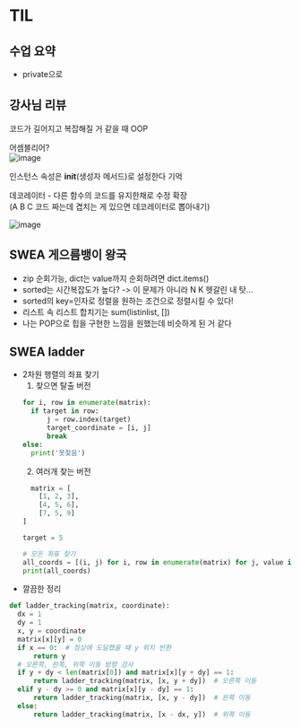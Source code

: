 # TIL

## 수업 요약
- private으로


## 강사님 리뷰

코드가 길어지고 복잡해질 거 같을 때 OOP  

어셈블리어?  
![image](https://github.com/user-attachments/assets/e8132d39-0265-4d14-97c8-b6709551c1cb)  

인스턴스 속성은 __init__(생성자 메서드)로 설정한다 기억  

데코레이터 - 다른 함수의 코드를 유지한채로 수정 확장  
(A B C 코드 짜는데 겹치는 게 있으면 데코레이터로 뽑아내기)    

![image](https://github.com/user-attachments/assets/2d95cc3d-dfcc-48e5-9b09-1434d7ac95c2)




## SWEA 게으름뱅이 왕국
- zip 순회가능, dict는 value까지 순회하려면 dict.items()
- sorted는 시간복잡도가 높다? -> 이 문제가 아니라 N K 헷갈린 내 탓...
- sorted의 key=인자로 정렬을 원하는 조건으로 정렬시킬 수 있다!
- 리스트 속 리스트 합치기는 sum(listinlist, [])
- 나는 POP으로 힙을 구현한 느낌을 원했는데 비슷하게 된 거 같다
  

## SWEA ladder
- 2차원 행렬의 좌표 찾기  
  1. 찾으면 탈출 버전
  ```python
  for i, row in enumerate(matrix):
    if target in row:
        j = row.index(target)
        target_coordinate = [i, j]
        break
  else:
    print('못찾음')
  ```
  2. 여러개 찾는 버전
  ```python
    matrix = [
      [1, 2, 3],
      [4, 5, 6],
      [7, 5, 9]
  ]
  
  target = 5
  
  # 모든 좌표 찾기
  all_coords = [(i, j) for i, row in enumerate(matrix) for j, value in enumerate(row) if value == target]
  print(all_coords)
  ```
- 깔끔한 정리
```python
def ladder_tracking(matrix, coordinate):
  dx = 1
  dy = 1
  x, y = coordinate
  matrix[x][y] = 0
  if x == 0:  # 정상에 도달했을 때 y 위치 반환
      return y
  # 오른쪽, 왼쪽, 위쪽 이동 방향 검사
  if y + dy < len(matrix[0]) and matrix[x][y + dy] == 1:
      return ladder_tracking(matrix, [x, y + dy])  # 오른쪽 이동
  elif y - dy >= 0 and matrix[x][y - dy] == 1:
      return ladder_tracking(matrix, [x, y - dy])  # 왼쪽 이동
  else:
      return ladder_tracking(matrix, [x - dx, y])  # 위쪽 이동
```
